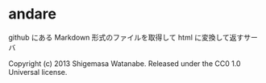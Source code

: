 andare
======

github にある Markdown 形式のファイルを取得して html に変換して返すサーバ

Copyright (c) 2013
Shigemasa Watanabe.
Released under the CC0 1.0 Universal license.
